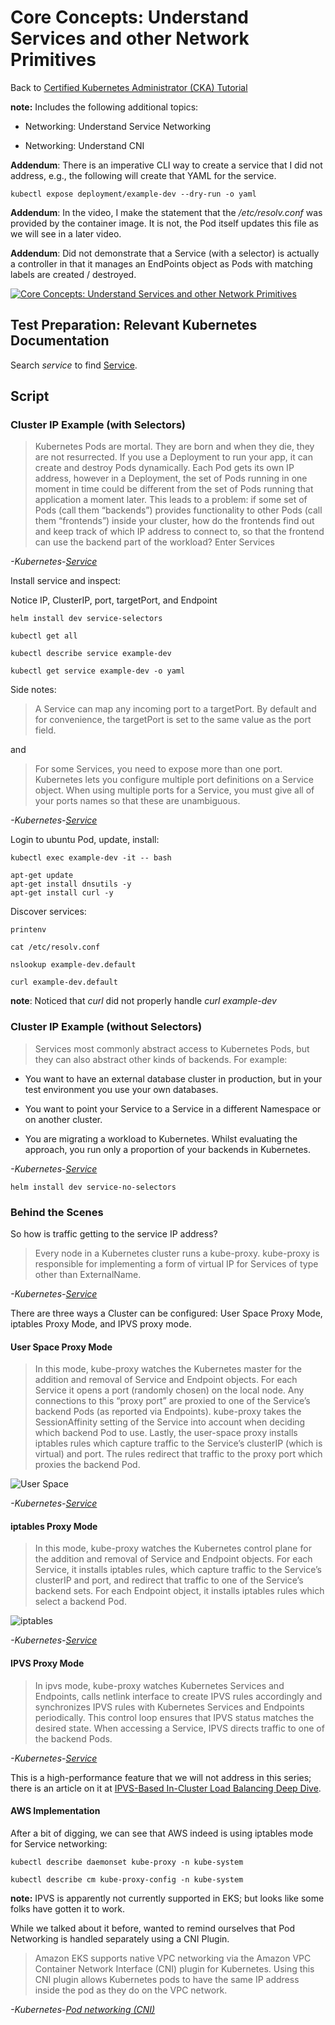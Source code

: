 # Core Concepts: Understand Services and other Network Primitives

Back to [Certified Kubernetes Administrator (CKA) Tutorial](https://github.com/larkintuckerllc/k8s-cka-tutorial)

**note:** Includes the following additional topics:

* Networking: Understand Service Networking

* Networking: Understand CNI

**Addendum**: There is an imperative CLI way to create a service that I did not address, e.g., the following will create that YAML for the service.

```plaintext
kubectl expose deployment/example-dev --dry-run -o yaml
```

**Addendum**: In the video, I make the statement that the */etc/resolv.conf* was provided by the container image.  It is not, the Pod itself updates this file as we will see in a later video.

**Addendum**: Did not demonstrate that a Service (with a selector) is actually a controller in that it manages an EndPoints object as Pods with matching labels are created / destroyed.

[![Core Concepts: Understand Services and other Network Primitives](http://img.youtube.com/vi/NUTuloFZo2Y/0.jpg)](https://youtu.be/NUTuloFZo2Y)

## Test Preparation: Relevant Kubernetes Documentation

Search *service* to find [Service](https://kubernetes.io/docs/concepts/services-networking/service/).

## Script

### Cluster IP Example (with Selectors)

> Kubernetes Pods are mortal. They are born and when they die, they are not resurrected. If you use a Deployment to run your app, it can create and destroy Pods dynamically.
> Each Pod gets its own IP address, however in a Deployment, the set of Pods running in one moment in time could be different from the set of Pods running that application a moment later.
> This leads to a problem: if some set of Pods (call them “backends”) provides functionality to other Pods (call them “frontends”) inside your cluster, how do the frontends find out and keep track of which IP address to connect to, so that the frontend can use the backend part of the workload?
> Enter Services

*-Kubernetes-[Service](https://kubernetes.io/docs/concepts/services-networking/service/)*

Install service and inspect:

Notice IP, ClusterIP, port, targetPort, and Endpoint

```plaintext
helm install dev service-selectors

kubectl get all

kubectl describe service example-dev

kubectl get service example-dev -o yaml
```

Side notes:

> A Service can map any incoming port to a targetPort. By default and for convenience, the targetPort is set to the same value as the port field.

and

> For some Services, you need to expose more than one port. Kubernetes lets you configure multiple port definitions on a Service object. When using multiple ports for a Service, you must give all of your ports names so that these are unambiguous.

*-Kubernetes-[Service](https://kubernetes.io/docs/concepts/services-networking/service/)*

Login to ubuntu Pod, update, install:

```plaintext
kubectl exec example-dev -it -- bash

apt-get update
apt-get install dnsutils -y
apt-get install curl -y
```

Discover services:

```plaintext
printenv

cat /etc/resolv.conf

nslookup example-dev.default

curl example-dev.default
```

**note**: Noticed that *curl* did not properly handle *curl example-dev*

### Cluster IP Example (without Selectors)

> Services most commonly abstract access to Kubernetes Pods, but they can also abstract other kinds of backends. For example:

* You want to have an external database cluster in production, but in your test environment you use your own databases.

* You want to point your Service to a Service in a different Namespace or on another cluster.

* You are migrating a workload to Kubernetes. Whilst evaluating the approach, you run only a proportion of your backends in Kubernetes.

*-Kubernetes-[Service](https://kubernetes.io/docs/concepts/services-networking/service/)*

```plaintext
helm install dev service-no-selectors
```

### Behind the Scenes

So how is traffic getting to the service IP address?

> Every node in a Kubernetes cluster runs a kube-proxy. kube-proxy is responsible for implementing a form of virtual IP for Services of type other than ExternalName.

*-Kubernetes-[Service](https://kubernetes.io/docs/concepts/services-networking/service/)*

There are three ways a Cluster can be configured: User Space Proxy Mode, iptables Proxy Mode, and IPVS proxy mode.

#### User Space Proxy Mode

> In this mode, kube-proxy watches the Kubernetes master for the addition and removal of Service and Endpoint objects. For each Service it opens a port (randomly chosen) on the local node. Any connections to this “proxy port” are proxied to one of the Service’s backend Pods (as reported via Endpoints). kube-proxy takes the SessionAffinity setting of the Service into account when deciding which backend Pod to use.
> Lastly, the user-space proxy installs iptables rules which capture traffic to the Service’s clusterIP (which is virtual) and port. The rules redirect that traffic to the proxy port which proxies the backend Pod.

![User Space](user-space.png)

*-Kubernetes-[Service](https://kubernetes.io/docs/concepts/services-networking/service/)*

#### iptables Proxy Mode

> In this mode, kube-proxy watches the Kubernetes control plane for the addition and removal of Service and Endpoint objects. For each Service, it installs iptables rules, which capture traffic to the Service’s clusterIP and port, and redirect that traffic to one of the Service’s backend sets. For each Endpoint object, it installs iptables rules which select a backend Pod.

![iptables](iptables.png)

*-Kubernetes-[Service](https://kubernetes.io/docs/concepts/services-networking/service/)*

#### IPVS Proxy Mode

> In ipvs mode, kube-proxy watches Kubernetes Services and Endpoints, calls netlink interface to create IPVS rules accordingly and synchronizes IPVS rules with Kubernetes Services and Endpoints periodically. This control loop ensures that IPVS status matches the desired state. When accessing a Service, IPVS directs traffic to one of the backend Pods.

*-Kubernetes-[Service](https://kubernetes.io/docs/concepts/services-networking/service/)*

This is a high-performance feature that we will not address in this series; there is an article on it at [IPVS-Based In-Cluster Load Balancing Deep Dive](https://kubernetes.io/blog/2018/07/09/ipvs-based-in-cluster-load-balancing-deep-dive/).

#### AWS Implementation

After a bit of digging, we can see that AWS indeed is using iptables mode for Service networking:

```plaintext
kubectl describe daemonset kube-proxy -n kube-system

kubectl describe cm kube-proxy-config -n kube-system
```

**note:** IPVS is apparently not currently supported in EKS; but looks like some folks have gotten it to work.

While we talked about it before, wanted to remind ourselves that Pod Networking is handled separately using a CNI Plugin.

> Amazon EKS supports native VPC networking via the Amazon VPC Container Network Interface (CNI) plugin for Kubernetes. Using this CNI plugin allows Kubernetes pods to have the same IP address inside the pod as they do on the VPC network.

*-Kubernetes-[Pod networking (CNI)](https://docs.aws.amazon.com/eks/latest/userguide/pod-networking.html)*
